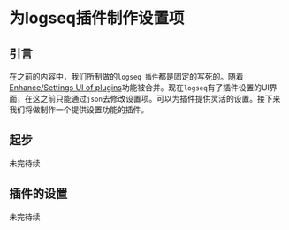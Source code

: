 # 为logseq插件制作设置项

## 引言

在之前的内容中，我们所制做的`logseq 插件`都是固定的写死的。随着[Enhance/Settings UI of plugins](https://github.com/logseq/logseq/pull/4035)功能被合并。现在`logseq`有了插件设置的UI界面，在这之前只能通过`json`去修改设置项。可以为插件提供灵活的设置。接下来我们将做制作一个提供设置功能的插件。

## 起步

未完待续

## 插件的设置

未完待续
